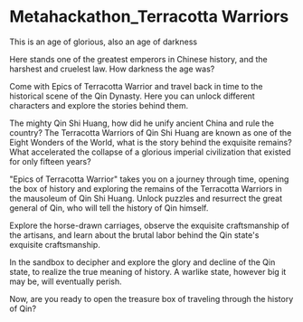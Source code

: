 # Metahackathon_Terracotta Warriors

This is an age of glorious, also an age of darkness

Here stands one of the greatest emperors in Chinese history, and the harshest and cruelest law. How darkness the age was? 

Come with Epics of Terracotta Warrior and travel back in time to the historical scene of the Qin Dynasty. Here you can unlock different characters and explore the stories behind them.

The mighty Qin Shi Huang, how did he unify ancient China and rule the country?
The Terracotta Warriors of Qin Shi Huang are known as one of the Eight Wonders of the World, what is the story behind the exquisite remains?
What accelerated the collapse of a glorious imperial civilization that existed for only fifteen years?

"Epics of Terracotta Warrior" takes you on a journey through time, opening the box of history and exploring the remains of the Terracotta Warriors in the mausoleum of Qin Shi Huang.
Unlock puzzles and resurrect the great general of Qin, who will tell the history of Qin himself.

Explore the horse-drawn carriages, observe the exquisite craftsmanship of the artisans, and learn about the brutal labor behind the Qin state's exquisite craftsmanship.

In the sandbox to decipher and explore the glory and decline of the Qin state, to realize the true meaning of history. A warlike state, however big it may be, will eventually perish.

Now, are you ready to open the treasure box of traveling through the history of Qin?


